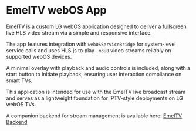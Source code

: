 # EmelTV webOS App

EmelTV is a custom LG webOS application designed to deliver a fullscreen live HLS video stream via a simple and responsive interface.

The app features integration with `webOSServiceBridge` for system-level service calls and uses HLS.js to play `.m3u8` video streams reliably on supported webOS devices.

A minimal overlay with playback and audio controls is included, along with a start button to initiate playback, ensuring user interaction compliance on smart TVs.

This application is intended for use with the EmelTV live broadcast stream and serves as a lightweight foundation for IPTV-style deployments on LG webOS TVs.

A companion backend for stream management is available here: [EmelTV Backend](https://github.com/emeltv/emeltv-backend)
